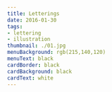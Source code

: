 ```yaml
---
title: Letterings
date: 2016-01-30
tags:
- lettering
- illustration
thumbnail: ./01.jpg
menuBackground: rgb(215,140,120)
menuText: black
cardBorder: black
cardBackground: black
cardText: white
---
```

